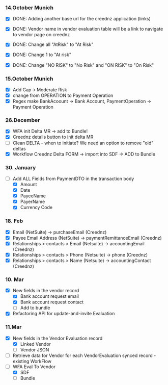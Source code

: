### 14.October Munich
- [x] DONE: Adding another base url for the creednz application (links)

- [x] DONE: Vendor name in vendor evaluation table will be a link to navigate to vendor page on creednz

- [x] DONE: Change all "AtRisk" to "At Risk"

- [x] DONE: Change 1 to "At risk"

- [x] DONE: Change "NO RISK" to "No Risk" and "ON RISK" to "On Risk"

### 15.October Munich
- [x] Add Gap-> Moderate Risk
- [x] change from OPERATION to Payment Operation
- [x] Regex make BankAcoount -> Bank Account, PaymentOperation -> Payment Operation

### 26.December
- [x] WFA init Delta MR -> add to Bundle!
- [x] Creednz details button to init delta MR
- [ ] Clean DELTA - when to initiate? We need an option to remove "old" deltas
- [x] Workflow Creednz Delta FORM -> import into SDF -> ADD to Bundle

### 30. January

- [ ] Add ALL Fields from PaymentDTO in the transaction body
  - [x] Amount
  - [x] Date
  - [x] PayeeName
  - [x] PayerName
  - [x] Currency Code

### 18. Feb

- [x] Email (NetSuite) -> purchaseEmail (Creednz)
- [x] Payee Email Address (NetSuite) -> paymentRemittanceEmail (Creednz)
- [x] Relationships > contacts > Email (Netsuite)  ->  accountingEmail (Creednz)
- [x] Relationships > contacts > Phone (Netsuite)  ->  phone (Creednz)
- [x] Relationships > contacts > Name (Netsuite)  ->  accountingContact (Creednz)

### 10. Mar
- [x] New fields in the vendor record
  - [x] Bank account request email
  - [x] Bank account request contact
  - [ ] Add to bundle
- [x] Refactoring API for update-and-invite Evaluation

### 11.Mar
- [x] New fields in the Vendor Evaluation record
  - [x] Linked Vendor
  - [ ] Vendor JSON
- [ ] Retrieve data for Vendor for each VendorEvaluation synced record - existing WorkFlow
- [ ] WFA Eval To Vendor
  - [x] SDF
  - [ ] Bundle